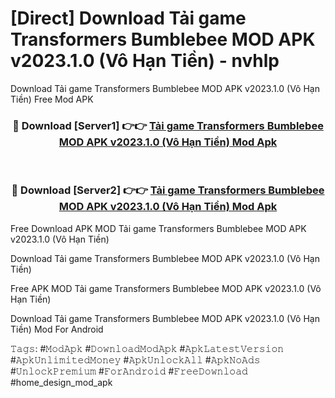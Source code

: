 # [Direct] Download Tải game Transformers Bumblebee MOD APK v2023.1.0 (Vô Hạn Tiền) - nvhlp
Download Tải game Transformers Bumblebee MOD APK v2023.1.0 (Vô Hạn Tiền) Free Mod APK

<div align="center">
<h3>🔴 Download [Server1] 👉👉 <a href="https://apk-comot.site?title=Tải_game_Transformers_Bumblebee_MOD_APK_v2023.1.0_(Vô_Hạn_Tiền)">Tải game Transformers Bumblebee MOD APK v2023.1.0 (Vô Hạn Tiền) Mod Apk</a></h3><br>

<h3>🔴 Download [Server2] 👉👉 <a href="https://apk-comot.site?title=Tải_game_Transformers_Bumblebee_MOD_APK_v2023.1.0_(Vô_Hạn_Tiền)">Tải game Transformers Bumblebee MOD APK v2023.1.0 (Vô Hạn Tiền) Mod Apk</a></h3>
</div>


Free Download APK MOD Tải game Transformers Bumblebee MOD APK v2023.1.0 (Vô Hạn Tiền)

Download Tải game Transformers Bumblebee MOD APK v2023.1.0 (Vô Hạn Tiền) 

Free APK MOD Tải game Transformers Bumblebee MOD APK v2023.1.0 (Vô Hạn Tiền) 

Download Tải game Transformers Bumblebee MOD APK v2023.1.0 (Vô Hạn Tiền) Mod For Android

𝚃𝚊𝚐𝚜: #𝙼𝚘𝚍𝙰𝚙𝚔 #𝙳𝚘𝚠𝚗𝚕𝚘𝚊𝚍𝙼𝚘𝚍𝙰𝚙𝚔 #𝙰𝚙𝚔𝙻𝚊𝚝𝚎𝚜𝚝𝚅𝚎𝚛𝚜𝚒𝚘𝚗 #𝙰𝚙𝚔𝚄𝚗𝚕𝚒𝚖𝚒𝚝𝚎𝚍𝙼𝚘𝚗𝚎𝚢 #𝙰𝚙𝚔𝚄𝚗𝚕𝚘𝚌𝚔𝙰𝚕𝚕 #𝙰𝚙𝚔𝙽𝚘𝙰𝚍𝚜 #𝚄𝚗𝚕𝚘𝚌𝚔𝙿𝚛𝚎𝚖𝚒𝚞𝚖 #𝙵𝚘𝚛𝙰𝚗𝚍𝚛𝚘𝚒𝚍 #𝙵𝚛𝚎𝚎𝙳𝚘𝚠𝚗𝚕𝚘𝚊𝚍 #home_design_mod_apk